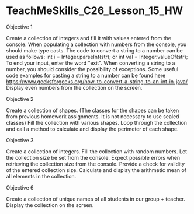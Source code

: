 # TeachMeSkills_C26_Lesson_15_HW


Objective 1

Create a collection of integers and fill it with values entered from the console.
When populating a collection with numbers from the console, you should make type casts.
The code to convert a string to a number can be used as follows:
int i = Integer.parseInt(str);
or
int val = Integer.valueOf(str);
To end your input, enter the word "exit".
When converting a string to a number, you should consider the possibility of exceptions.
Some useful code examples for casting a string to a number can be found here
https://www.geeksforgeeks.org/how-to-convert-a-string-to-an-int-in-java/
Display even numbers from the collection on the screen.


Objective 2

Create a collection of shapes.
(The classes for the shapes can be taken from previous homework assignments. It is not necessary to use sealed classes)
Fill the collection with various shapes.
Loop through the collection and call a method to calculate and display the perimeter of each shape.


Objective 3

Create a collection of integers.
Fill the collection with random numbers.
Let the collection size be set from the console.
Expect possible errors when retrieving the collection size from the console.
Provide a check for validity of the entered collection size.
Calculate and display the arithmetic mean of all elements in the collection.


Objective 6

Create a collection of unique names of all students in our group + teacher.
Display the collection on the screen.
